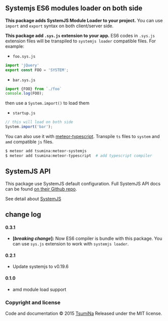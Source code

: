 ## Systemjs ES6 modules loader on both side

**This package adds SystemJS Module Loader to your project.** 
You can use `import` and `export` syntax on both client/server side.

**This package add `.sys.js` extension to your app.** 
ES6 codes in `.sys.js` extension files will be transpiled to `systemjs loader` compatible files. For example:

* `foo.sys.js`

```javascript
import 'jQuery'
export const FOO = 'SYSTEM';
```

* `bar.sys.js`

```js
import {FOO} from `./foo`
console.log(FOO);
```
then use a `System.import()` to load them

* `startup.js`

```js
// this will load on both side
System.import('bar');
```

You can also use it with [meteor-typescript](https://github.com/TsumiNa/meteor-typescript). Transpile `ts` files to `system` and `amd` compatible `js` files.
```bash
$ meteor add tsumina:meteor-systemjs
$ meteor add tsumina:meteor-typescript  # add typescript compiler
```

## SystemJS API
This package use SystemJS default configuration. Full SystemJS API docs can be found [on their Github repo](https://github.com/systemjs/systemjs/blob/master/docs/system-api.md).

See detail about [SystemJS](https://github.com/systemjs/systemjs)


## change log

#### 0.3.1
- **[*breaking change*]:** Now ES6 compiler is bundle with this package. You can use `sys.js` extension to work with `systemjs loader`.

#### 0.2.1
- Update systemjs to v0.19.6

#### 0.1.0
- amd module load support


### Copyright and license

Code and documentation &copy; 2015 [TsumiNa](https://github.com/TsumiNa)
Released under the MIT license. 